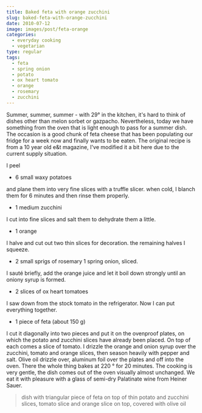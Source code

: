 ```yaml
---
title: Baked feta with orange zucchini
slug: baked-feta-with-orange-zucchini
date: 2010-07-12
image: images/post/feta-orange
categories: 
  - everyday cooking
  - vegetarian
type: regular
tags: 
  - feta
  - spring onion
  - potato
  - ox heart tomato
  - orange
  - rosemary
  - zucchini
---
```


Summer, summer, summer - with 29° in the kitchen, it's hard to think of dishes other than melon sorbet or gazpacho. Nevertheless, today we have something from the oven that is light enough to pass for a summer dish. The occasion is a good chunk of feta cheese that has been populating our fridge for a week now and finally wants to be eaten. The original recipe is from a 10 year old e&t magazine, I've modified it a bit here due to the current supply situation.

I peel

* 6 small waxy potatoes

and plane them into very fine slices with a truffle slicer. when cold, I blanch them for 6 minutes and then rinse them properly.

* 1 medium zucchini

I cut into fine slices and salt them to dehydrate them a little.

* 1 orange

I halve and cut out two thin slices for decoration. the remaining halves I squeeze.

* 2 small sprigs of rosemary 1 spring onion, sliced.

I sauté briefly, add the orange juice and let it boil down strongly until an oniony syrup is formed.

* 2 slices of ox heart tomatoes

I saw down from the stock tomato in the refrigerator. Now I can put everything together.

* 1 piece of feta (about 150 g)

I cut it diagonally into two pieces and put it on the ovenproof plates, on which the potato and zucchini slices have already been placed. On top of each comes a slice of tomato. I drizzle the orange and onion syrup over the zucchini, tomato and orange slices, then season heavily with pepper and salt. Olive oil drizzle over, aluminum foil over the plates and off into the oven. There the whole thing bakes at 220 ° for 20 minutes. The cooking is very gentle, the dish comes out of the oven visually almost unchanged. We eat it with pleasure with a glass of semi-dry Palatinate wine from Heiner Sauer.

> dish with triangular piece of feta on top of thin potato and zucchini slices, tomato slice and orange slice on top, covered with olive oil

